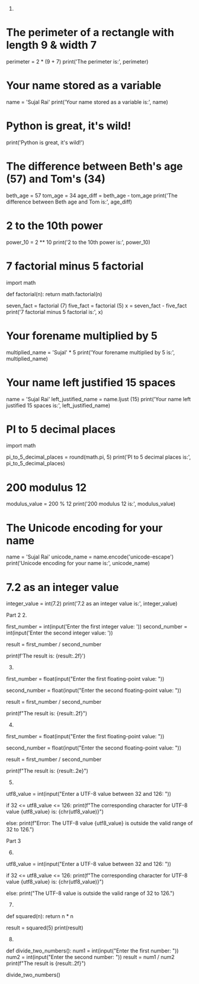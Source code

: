 1.
# The perimeter of a rectangle with length 9 & width 7
perimeter = 2 * (9 + 7)
print('The perimeter is:', perimeter)

# Your name stored as a variable
name = 'Sujal Rai'
print('Your name stored as a variable is:', name)

# Python is great, it's wild!
print('Python is great, it\'s wild!')

# The difference between Beth's age (57) and Tom's (34)
beth_age = 57
tom_age = 34
age_diff = beth_age - tom_age
print('The difference between Beth age and Tom is:', age_diff)

# 2 to the 10th power
power_10 = 2 ** 10
print('2 to the 10th power is:', power_10)

# 7 factorial minus 5 factorial
import math

def factorial(n):
    return math.factorial(n)

seven_fact = factorial (7)
five_fact = factorial (5)
x = seven_fact - five_fact
print('7 factorial minus 5 factorial is:', x)

# Your forename multiplied by 5
multiplied_name = 'Sujal' * 5
print('Your forename multiplied by 5 is:', multiplied_name)

# Your name left justified 15 spaces
name = 'Sujal Rai'
left_justified_name = name.ljust (15)
print('Your name left justified 15 spaces is:', left_justified_name)

# PI to 5 decimal places
import math

pi_to_5_decimal_places = round(math.pi, 5)
print('PI to 5 decimal places is:', pi_to_5_decimal_places)

# 200 modulus 12
modulus_value = 200 % 12
print('200 modulus 12 is:', modulus_value)

# The Unicode encoding for your name
name = 'Sujal Rai'
unicode_name = name.encode('unicode-escape')
print('Unicode encoding for your name is:', unicode_name)

# 7.2 as an integer value
integer_value = int(7.2)
print('7.2 as an integer value is:', integer_value)







Part 2
2.

first_number = int(input('Enter the first integer value: '))
second_number = int(input('Enter the second integer value: '))

result = first_number / second_number

print(f'The result is: {result:.2f}')



3.
first_number = float(input("Enter the first floating-point value: "))

second_number = float(input("Enter the second floating-point value: "))

result = first_number / second_number

print(f"The result is: {result:.2f}")




4.

first_number = float(input("Enter the first floating-point value: "))

second_number = float(input("Enter the second floating-point value: "))

result = first_number / second_number

print(f"The result is: {result:.2e}")

5.

utf8_value = int(input("Enter a UTF-8 value between 32 and 126: "))

if 32 <= utf8_value <= 126:
print(f"The corresponding character for UTF-8 value {utf8_value} is: {chr(utf8_value)}")

else:
print(f"Error: The UTF-8 value {utf8_value} is outside the valid range of 32 to 126.")

Part 3

6.
utf8_value = int(input("Enter a UTF-8 value between 32 and 126: "))

if 32 <= utf8_value <= 126:
    print(f"The corresponding character for UTF-8 value {utf8_value} is: {chr(utf8_value)}")

else:
    print("The UTF-8 value is outside the valid range of 32 to 126.")


7.
def squared(n):
    return n * n

result = squared(5)
print(result)


8.
def divide_two_numbers():
    num1 = int(input("Enter the first number: "))
    num2 = int(input("Enter the second number: "))
    result = num1 / num2
    print(f"The result is {result:.2f}")

divide_two_numbers()

